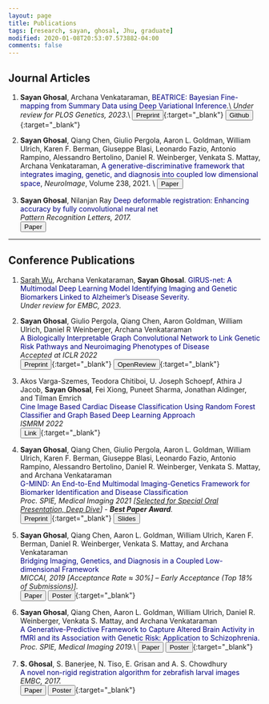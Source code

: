 ```yaml
---
layout: page
title: Publications
tags: [research, sayan, ghosal, Jhu, graduate]
modified: 2020-01-08T20:53:07.573882-04:00
comments: false
---
```


<script async src="https://www.googletagmanager.com/gtag/js?id=G-PYG3KL47EY"></script>
<script>
  window.dataLayer = window.dataLayer || [];
  function gtag(){dataLayer.push(arguments);}
  gtag('js', new Date());

  gtag('config', 'G-PYG3KL47EY');
</script>

## Journal Articles

1. **Sayan Ghosal**, Archana Venkataraman, <span style="color:navy">BEATRICE: Bayesian Fine-mapping from Summary Data using Deep Variational Inference</span>.\\
*Under review for PLOS Genetics, 2023*.\\
[<button type="button" class="btn btn-info">Preprint</button>](https://www.biorxiv.org/content/10.1101/2023.03.24.534116){:target="_blank"}  [<button type="button" class="btn btn-info">Github</button>](https://github.com/sayangsep/Beatrice-Finemapping){:target="_blank"} 


2. **Sayan Ghosal**, Qiang Chen, Giulio Pergola, Aaron L. Goldman, William Ulrich, Karen F. Berman, Giuseppe Blasi, Leonardo Fazio, Antonio Rampino, Alessandro Bertolino, Daniel R. Weinberger, Venkata S. Mattay, Archana Venkataraman, <span style="color:navy">A generative-discriminative framework that integrates imaging, genetic, and diagnosis into coupled low dimensional space</span>, *NeuroImage*, Volume 238, 2021. \\
[<button type="button" class="btn btn-info">Paper</button>](https://doi.org/10.1016/j.neuroimage.2021.118200) 

3. **Sayan Ghosal**, Nilanjan Ray
<span style="color:navy">Deep deformable registration: Enhancing accuracy by fully convolutional neural net</span>   
*Pattern Recognition Letters, 2017.*   
[<button type="button" class="btn btn-info">Paper</button>](https://doi.org/10.1016/j.patrec.2017.05.022) 
 
---

## Conference Publications

1. <ins>Sarah Wu</ins>, Archana Venkataraman, **Sayan Ghosal**. <span style="color:navy">GIRUS-net: A Multimodal Deep Learning Model Identifying Imaging and Genetic Biomarkers Linked to Alzheimer’s Disease Severity.</span>   
*Under review for EMBC, 2023*.  

1. **Sayan Ghosal**, Giulio Pergola, Qiang Chen, Aaron Goldman, William Ulrich, Daniel R Weinberger, Archana Venkataraman  
<span style="color:navy">A Biologically Interpretable Graph Convolutional Network to Link Genetic Risk Pathways and Neuroimaging Phenotypes of Disease</span>   
*Accepted at ICLR 2022*   
[<button type="button" class="btn btn-info">Preprint</button>](https://www.biorxiv.org/content/10.1101/2021.05.28.446066v3){:target="_blank"}  [<button type="button" class="btn btn-info">OpenReview</button>](https://openreview.net/forum?id=Lwr8We4MIxn){:target="_blank"}  
 

1. Akos Varga-Szemes, Teodora Chitiboi, U. Joseph Schoepf, Athira J Jacob, **Sayan Ghosal**, Fei Xiong, Puneet Sharma, Jonathan Aldinger, and Tilman Emrich  
<span style="color:navy">Cine Image Based Cardiac Disease Classification Using Random Forest Classifier and Graph Based Deep Learning Approach</span>   
*ISMRM 2022*   
[<button type="button" class="btn btn-info">Link</button>](https://archive.ismrm.org/2022/1662.html){:target="_blank"} 

1. **Sayan Ghosal**, Qiang Chen, Giulio Pergola, Aaron L. Goldman, William Ulrich, Karen F. Berman, Giuseppe Blasi, Leonardo Fazio, Antonio Rampino, Alessandro Bertolino, Daniel R. Weinberger, Venkata S. Mattay, and Archana Venkataraman    
<span style="color:navy">G-MIND: An End-to-End Multimodal Imaging-Genetics Framework for Biomarker Identification and Disease Classification</span>   
*Proc. SPIE, Medical Imaging 2021 [[Selected for Special Oral Presentation, Deep Dive](https://spie.org/MI/conferencedetails/medical-image-processing#session-LIVE)] - **Best Paper Award**.*   
[<button type="button" class="btn btn-info">Preprint</button>](https://arxiv.org/abs/2101.11656){:target="_blank"}  [<button type="button" class="btn btn-warning">Slides</button>](/reports/spie.pdf) 

1. **Sayan Ghosal**, Qiang Chen, Aaron L. Goldman, William Ulrich, Karen F. Berman, Daniel R. Weinberger, Venkata S. Mattay, and Archana Venkataraman    
<span style="color:navy">Bridging Imaging, Genetics, and Diagnosis in a Coupled Low- dimensional Framework</span>   
*MICCAI, 2019 [Acceptance Rate ≈ 30%] – Early Acceptance (Top 18% of Submissions)].*   
[<button type="button" class="btn btn-info">Paper</button>](https://link.springer.com/chapter/10.1007/978-3-030-32251-9_71) 
[<button type="button" class="btn btn-success">Poster</button>](/reports/miccai2019_poster.pdf){:target="_blank"} 

1. **Sayan Ghosal**, Qiang Chen, Aaron L. Goldman, William Ulrich, Daniel R. Weinberger, Venkata S. Mattay, and Archana Venkataraman      
<span style="color:navy">A Generative-Predictive Framework to Capture Altered Brain Activity in fMRI and its Association with Genetic Risk: Application to Schizophrenia.</span>   
*Proc. SPIE, Medical Imaging 2019.*\\
[<button type="button" class="btn btn-info">Paper</button>](https://www.spiedigitallibrary.org/conference-proceedings-of-spie/10949/1094927/A-generative-predictive-framework-to-capture-altered-brain-activity-in/10.1117/12.2511220.short?SSO=1) 
[<button type="button" class="btn btn-success">Poster</button>](/reports/spie2019_poster.pdf){:target="_blank"} 


1. **S. Ghosal**, S. Banerjee, N. Tiso, E. Grisan and A. S. Chowdhury    
<span style="color:navy">A novel non-rigid registration algorithm for zebrafish larval images</span>   
*EMBC, 2017.*   
[<button type="button" class="btn btn-info">Paper</button>](https://ieeexplore.ieee.org/document/8036827) 
[<button type="button" class="btn btn-success">Poster</button>](/reports/EMBC2017_poster.pdf){:target="_blank"}  
